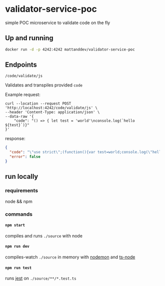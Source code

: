 # validator-service-poc

simple POC microservice to validate code on the fly

## Up and running

```bash
docker run -d -p 4242:4242 mattanddev/validator-service-poc
```

## Endpoints

`/code/validate/js`

Validates and transpiles provided `code`

Example request:

```
curl --location --request POST 'http://localhost:4242/code/validate/js' \
--header 'Content-Type: application/json' \
--data-raw '{
    "code": "() => { let test = 'world'\nconsole.log(`hello ${test}`)}"
}'
```

response:

```json
{
  "code": "\"use strict\";(function(){var test=world;console.log(\"hello \".concat(test));});",
  "error": false
}
```

## run locally

### requirements

node && npm

### commands

#### `npm start`

compiles and runs `./source` with node

#### `npm run dev`

compiles-watch `./source` in memory with [nodemon](https://www.npmjs.com/package/nodemon) and [ts-node](https://github.com/TypeStrong/ts-node)

#### `npm run test`

runs [jest](https://jestjs.io/) on `./source/**/*.test.ts`
